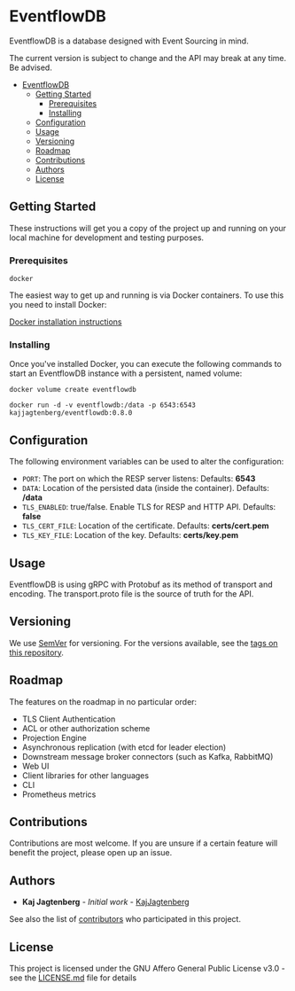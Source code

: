 # EventflowDB

EventflowDB is a database designed with Event Sourcing in mind.

The current version is subject to change and the API may break at any time. Be advised.

- [EventflowDB](#eventflowdb)
  - [Getting Started](#getting-started)
    - [Prerequisites](#prerequisites)
    - [Installing](#installing)
  - [Configuration](#configuration)
  - [Usage](#usage)
  - [Versioning](#versioning)
  - [Roadmap](#roadmap)
  - [Contributions](#contributions)
  - [Authors](#authors)
  - [License](#license)

## Getting Started

These instructions will get you a copy of the project up and running on your local machine for development and testing purposes.

### Prerequisites

```
docker
```

The easiest way to get up and running is via Docker containers. To use this you need to install Docker:

[Docker installation instructions](https://docs.docker.com/get-docker)

### Installing

Once you've installed Docker, you can execute the following commands to start an EventflowDB instance with a persistent, named volume:

```shell
docker volume create eventflowdb

docker run -d -v eventflowdb:/data -p 6543:6543 kajjagtenberg/eventflowdb:0.8.0
```

## Configuration

The following environment variables can be used to alter the configuration:

- `PORT`: The port on which the RESP server listens: Defaults: **6543**
- `DATA`: Location of the persisted data (inside the container). Defaults: **/data**
- `TLS_ENABLED`: true/false. Enable TLS for RESP and HTTP API. Defaults: **false**
- `TLS_CERT_FILE`: Location of the certificate. Defaults: **certs/cert.pem**
- `TLS_KEY_FILE`: Location of the key. Defaults: **certs/key.pem**

## Usage

EventflowDB is using gRPC with Protobuf as its method of transport and encoding. The transport.proto file is the source of truth for the API.

## Versioning

We use [SemVer](http://semver.org/) for versioning. For the versions available, see the [tags on this repository](https://github.com/kajjagtenberg/eventflowdb/tags).

## Roadmap

The features on the roadmap in no particular order:

- TLS Client Authentication
- ACL or other authorization scheme
- Projection Engine
- Asynchronous replication (with etcd for leader election)
- Downstream message broker connectors (such as Kafka, RabbitMQ)
- Web UI
- Client libraries for other languages
- CLI
- Prometheus metrics

## Contributions

Contributions are most welcome. If you are unsure if a certain feature will benefit the project, please open up an issue.

## Authors

- **Kaj Jagtenberg** - _Initial work_ - [KajJagtenberg](https://github.com/kajjagtenberg)

See also the list of [contributors](https://github.com/kajjagtenberg/eventflowdb/contributors) who participated in this project.

## License

This project is licensed under the GNU Affero General Public License v3.0 - see the [LICENSE.md](LICENSE.md) file for details
